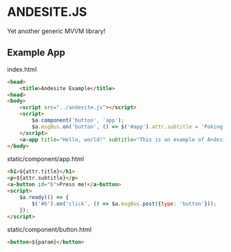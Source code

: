 ANDESITE.JS
=====
Yet another generic MVVM library!

## Example App ##
index.html
```html
<head>
	<title>Andesite Example</title>
<head>
<body>
	<script src="../andesite.js"></script>
	<script>
		$a.component('button', 'app');
		$a.msgBus.on('button', () => $('#app').attr.subtitle = 'Poking is rude!');
	</script>
	<a-app title="Hello, world!" subtitle="This is an example of Andesite!" id="app"></a-app>
</body>
```
static/component/app.html
```html
<h1>${attr.title}</h1>
<p>${attr.subtitle}</p>
<a-button id="b">Press me!</a-button>
<script>
    $a.ready(() => {
        $('#b').on('click', () => $a.msgBus.post({type: 'button'}));
    });
</script>
```
static/component/button.html
```html
<button>${param}</button>
```
